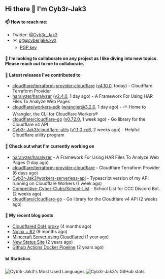 ## Hi there 👋 I'm Cyb3r-Jak3

#### 📫 How to reach me:
  - Twitter: [@Cyb3r_Jak3](https://twitter.com/Cyb3r_Jak3)
  - ✉️ git@cyberjake.xyz
    - [PGP key](https://gist.githubusercontent.com/Cyb3r-Jak3/d1068b61b50239b171faf018a0269f67/raw/b876db002e6b0630795382c0b9134771ffa5fe3a/cyb3rjak3@pm.me.asc)


#### 👯 I’m looking to collaborate on any project as I like diving into new topics. Please reach out to me to collaborate.


#### 🔭 Latest releases I've contributed to

- [cloudflare/terraform-provider-cloudflare](https://github.com/cloudflare/terraform-provider-cloudflare) ([v4.10.0](https://github.com/cloudflare/terraform-provider-cloudflare/releases/tag/v4.10.0), today) - Cloudflare Terraform Provider
- [haralyzer/haralyzer](https://github.com/haralyzer/haralyzer) ([v2.4.0](https://github.com/haralyzer/haralyzer/releases/tag/v2.4.0), 1 day ago) - A Framework For Using HAR Files To Analyze Web Pages
- [cloudflare/workers-sdk](https://github.com/cloudflare/workers-sdk) ([wrangler@3.2.0](https://github.com/cloudflare/workers-sdk/releases/tag/wrangler%403.2.0), 1 day ago) - ⛅️ Home to Wrangler, the CLI for Cloudflare Workers®
- [cloudflare/cloudflare-go](https://github.com/cloudflare/cloudflare-go) ([v0.72.0](https://github.com/cloudflare/cloudflare-go/releases/tag/v0.72.0), 1 week ago) - Go library for the Cloudflare v4 API
- [Cyb3r-Jak3/cloudflare-utils](https://github.com/Cyb3r-Jak3/cloudflare-utils) ([v1.1.0-rc6](https://github.com/Cyb3r-Jak3/cloudflare-utils/releases/tag/v1.1.0-rc6), 2 weeks ago) - Helpful Cloudflare utility program 

#### 👷 Check out what I'm currently working on

- [haralyzer/haralyzer](https://github.com/haralyzer/haralyzer) - A Framework For Using HAR Files To Analyze Web Pages (1 day ago)
- [cloudflare/terraform-provider-cloudflare](https://github.com/cloudflare/terraform-provider-cloudflare) - Cloudflare Terraform Provider (6 days ago)
- [Cyb3r-Jak3/workers-serverless-api](https://github.com/Cyb3r-Jak3/workers-serverless-api) - Typescript version of my API running on Cloudflare Workers (1 week ago)
- [Competitive-Cyber-Clubs/School-List](https://github.com/Competitive-Cyber-Clubs/School-List) - School List for CCC Discord Bot. (2 weeks ago)
- [cloudflare/cloudflare-go](https://github.com/cloudflare/cloudflare-go) - Go library for the Cloudflare v4 API (2 weeks ago)

#### 📜 My recent blog posts

- [Cloudflared DoH proxy](https://blog.cyberjake.xyz/post/2023-02-17-cloudflared-doh/) (4 months ago)
- [Nginx &#43; R2](https://blog.cyberjake.xyz/post/2022-10-01-nginx-proxy-r2/) (9 months ago)
- [Minecraft Server using Cloudflared](https://blog.cyberjake.xyz/post/2022-03-26-cloudflared-minecraft/) (1 year ago)
- [New Status Site](https://blog.cyberjake.xyz/post/2021-09-27-status-site/) (2 years ago)
- [Github Actions Docker Pipeline](https://blog.cyberjake.xyz/post/2021-06-16-github-actions-docker/) (2 years ago)


#### 📊 Statistics
![Cyb3r-Jak3's Most Used Languages](https://github-readme-stats.vercel.app/api/top-langs/?username=Cyb3r-Jak3&theme=cobalt&hide=css,html,scss)
![Cyb3r-Jak3's GitHub stats](https://github-readme-stats.vercel.app/api?username=Cyb3r-Jak3&count_private=true&show_icons=true&theme=cobalt&line_height=40)
